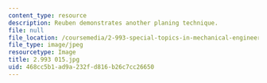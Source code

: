 ```yaml
---
content_type: resource
description: Reuben demonstrates another planing technique.
file: null
file_location: /coursemedia/2-993-special-topics-in-mechanical-engineering-the-art-and-science-of-boat-design-january-iap-2007/468cc5b1ad9a232fd816b26c7cc26650_2993015.jpg
file_type: image/jpeg
resourcetype: Image
title: 2.993 015.jpg
uid: 468cc5b1-ad9a-232f-d816-b26c7cc26650
---
```

